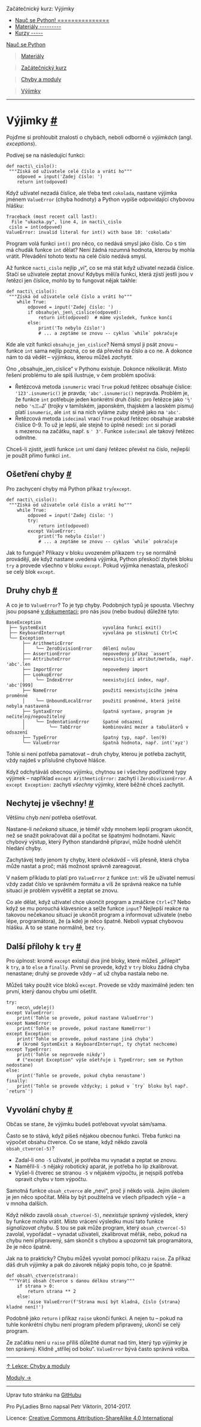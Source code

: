 




 
 Začátečnický kurz: Výjimky
 
 











* [Nauč se Python!
===============](https://naucse.python.cz/)
* [Materiály
---------](https://naucse.python.cz/courses/)
* [Kurzy
-----](https://naucse.python.cz/runs/)






[Nauč se Python](https://naucse.python.cz/) 
 
 > [Materiály](https://naucse.python.cz/courses/)
 
 

> [Začátečnický kurz](https://naucse.python.cz/course/pyladies/)

> [Chyby a moduly](https://naucse.python.cz/course/pyladies/sessions/exc/)

> [Výjimky](https://naucse.python.cz/course/pyladies/beginners/exceptions/)


---




Výjimky
[#](https://naucse.python.cz/course/pyladies/beginners/exceptions/#vyjimky)
===================================================================================


Pojďme si prohloubit znalosti o chybách, neboli odborně o *výjimkách*
(angl. *exceptions*).


Podívej se na následující funkci:



```
def nacti\_cislo():
 """Získá od uživatele celé číslo a vrátí ho"""
    odpoved = input('Zadej číslo: ')
    return int(odpoved)

```
Když uživatel nezadá číslice, ale třeba text `cokolada`,
nastane výjimka jménem `ValueError` (chyba hodnoty) a Python vypíše
odpovídající chybovou hlášku:



```
Traceback (most recent call last):
  File "ukazka.py", line 4, in nacti\_cislo
 cislo = int(odpoved)
ValueError: invalid literal for int() with base 10: 'cokolada'

```
Program volá funkci `int()` pro něco, co nedává smysl jako číslo.
Co s tím má chudák funkce `int` dělat?
Není žádná rozumná hodnota, kterou by mohla vrátit.
Převádění tohoto textu na celé číslo nedává smysl.


Až funkce `nacti_cislo` nejlíp „ví“, co se má stát když uživatel nezadá
číslice.
Stačí se uživatele zeptat znovu!
Kdybys měl/a funkci, která zjistí jestli jsou v řetězci jen číslice,
mohlo by to fungovat nějak takhle:



```
def nacti\_cislo():
 """Získá od uživatele celé číslo a vrátí ho"""
    while True:
        odpoved = input('Zadej číslo: ')
        if obsahuje\_jen\_cislice(odpoved):
            return int(odpoved)  # máme výsledek, funkce končí
        else:
            print('To nebylo číslo!')
            # ... a zeptáme se znovu -- cyklus `while` pokračuje

```
Kde ale vzít funkci `obsahuje_jen_cislice`?
Nemá smysl ji psát znovu – funkce `int` sama nejlíp pozná, co se dá převést na
číslo a co ne.
A dokonce nám to dá vědět – výjimkou, kterou můžeš *zachytit*.


Ono „obsahuje\_jen\_cislice“ v Pythonu existuje. Dokonce několikrát.
Místo řešení problému to ale spíš ilustruje, v čem problém spočívá:


* Řetězcová metoda `isnumeric` vrací `True` pokud řetězec obsahuje číslice:
`'123'.isnumeric()` je pravda; `'abc'.isnumeric()` nepravda.
Problém je, že funkce `int` potřebuje jeden konkrétní druh číslic:
pro řetězce jako `'½'` nebo `'௩三๓໓`' (trojky v tamilském, japonském,
thajském a laoském písmu) platí `isnumeric`, ale `int` si na nich
vyláme zuby stejně jako na `'abc'`.
* Řetězcová metoda `isdecimal` vrací `True` pokud řetězec obsahuje arabské
číslice 0-9. To už je lepší, ale stejně to úplně nesedí: `int` si poradí
s mezerou na začátku, např. s `' 3'`. Funkce `isdecimal` ale takový řetězec
odmítne.


Chceš-li zjistit, jestli funkce `int` umí daný řetězec převést na číslo,
nejlepší je použít přímo funkci `int`.


Ošetření chyby
[#](https://naucse.python.cz/course/pyladies/beginners/exceptions/#osetreni_chyby)
-------------------------------------------------------------------------------------------------


Pro zachycení chyby má Python příkaz `try`/`except`.



```
def nacti\_cislo():
 """Získá od uživatele celé číslo a vrátí ho"""
    while True:
        odpoved = input('Zadej číslo: ')
        try:
            return int(odpoved)
        except ValueError:
            print('To nebylo číslo!')
            # ... a zeptáme se znovu -- cyklus `while` pokračuje

```
Jak to funguje?
Příkazy v bloku uvozeném příkazem `try` se normálně provádějí, ale když
nastane uvedená výjimka, Python přeskočí zbytek bloku `try` a provede všechno
v bloku `except`.
Pokud výjimka nenastala, přeskočí se celý blok `except`.


Druhy chyb
[#](https://naucse.python.cz/course/pyladies/beginners/exceptions/#druhy_chyb)
-----------------------------------------------------------------------------------------


A co je to `ValueError`? To je typ chyby.
Podobných typů je spousta.
Všechny jsou popsané [v dokumentaci](https://docs.python.org/3/library/exceptions.html#exception-hierarchy); pro nás jsou (nebo budou) důležité tyto:



```
BaseException
 ├── SystemExit                     vyvolána funkcí exit()
 ├── KeyboardInterrupt              vyvolána po stisknutí Ctrl+C
 ╰── Exception
      ├── ArithmeticError
      │    ╰── ZeroDivisionError    dělení nulou
      ├── AssertionError            nepovedený příkaz `assert`
      ├── AttributeError            neexistující atribut/metoda, např. 'abc'.len
      ├── ImportError               nepovedený import
      ├── LookupError
      │    ╰── IndexError           neexistující index, např. 'abc'[999]
      ├── NameError                 použití neexistujícího jména proměnné
      │    ╰── UnboundLocalError    použití proměnné, která ještě nebyla nastavená
      ├── SyntaxError               špatná syntaxe, program je nečitelný/nepoužitelný
      │    ╰── IndentationError     špatné odsazení
      │         ╰── TabError        kombinování mezer a tabulátorů v odsazení
      ├── TypeError                 špatný typ, např. len(9)
      ╰── ValueError                špatná hodnota, např. int('xyz')
```
Tohle si není potřeba pamatovat – druh chyby, kterou je potřeba zachytit,
vždy najdeš v příslušné chybové hlášce.


Když odchytáváš obecnou výjimku,
chytnou se i všechny podřízené typy výjimek –
například `except ArithmeticError:` zachytí i `ZeroDivisionError`.
A `except Exception:` zachytí *všechny* výjimky, které běžně chceš zachytit.


Nechytej je všechny!
[#](https://naucse.python.cz/course/pyladies/beginners/exceptions/#nechytej_je_vsechny)
------------------------------------------------------------------------------------------------------------


Většinu chyb *není* potřeba ošetřovat.


Nastane-li *nečekaná* situace, je téměř vždy
mnohem lepší program ukončit, než se snažit
pokračovat dál a počítat se špatnými hodnotami.
Navíc chybový výstup, který Python standardně
připraví, může hodně ulehčit hledání chyby.


Zachytávej tedy jenom ty chyby, které *očekáváš* – víš přesně, která chyba může
nastat a proč; máš možnost správně zareagovat.


V našem příkladu to platí pro `ValueError` z funkce `int`: víš že uživatel
nemusí vždy zadat číslo ve správném formátu a víš že správná
reakce na tuhle situaci je problém vysvětlit a zeptat se znovu.


Co ale dělat, když uživatel chce ukončit program a zmáčkne
`Ctrl`+`C`?
Nebo když se mu porouchá klávesnice a selže funkce `input`?
Nejlepší reakce na takovou nečekanou situaci je ukončit program a informovat
uživatele (nebo lépe, programátora), že (a kde) je něco špatně.
Neboli vypsat chybovou hlášku.
A to se stane normálně, bez `try`.


Další přílohy k `try`
[#](https://naucse.python.cz/course/pyladies/beginners/exceptions/#dalsi_prilohy_kcodetrycode)
--------------------------------------------------------------------------------------------------------------------


Pro úplnost: kromě `except` existují dva jiné bloky,
které můžeš „přilepit“ k `try`, a to `else` a `finally`.
První se provede, když v `try` bloku
žádná chyba nenastane; druhý se provede vždy – ať
už chyba nastala nebo ne.


Můžeš taky použít více bloků `except`. Provede se vždy maximálně jeden:
ten první, který danou chybu umí ošetřit.



```
try:
    neco\_udelej()
except ValueError:
    print('Tohle se provede, pokud nastane ValueError')
except NameError:
    print('Tohle se provede, pokud nastane NameError')
except Exception:
    print('Tohle se provede, pokud nastane jiná chyba')
    # (kromě SystemExit a KeyboardInterrupt, ty chytat nechceme)
except TypeError:
    print('Tohle se neprovede nikdy')
    # ("except Exception" výše ošetřuje i TypeError; sem se Python nedostane)
else:
    print('Tohle se provede, pokud chyba nenastane')
finally:
    print('Tohle se provede vždycky; i pokud v `try` bloku byl např. `return`')

```
Vyvolání chyby
[#](https://naucse.python.cz/course/pyladies/beginners/exceptions/#vyvolani_chyby)
-------------------------------------------------------------------------------------------------


Občas se stane, že výjimku budeš potřebovat vyvolat sám/sama.


Často se to stává, když píšeš nějakou obecnou funkci.
Třeba funkci na výpočet obsahu čtverce.
Co se stane, když někdo zavolá `obsah_ctverce(-5)`?


* Zadal-li ono `-5` uživatel, je potřeba mu vynadat a zeptat se znovu.
* Naměřil-li `-5` nějaký robotický aparát, je potřeba ho líp zkalibrovat.
* Vyšel-li čtverec se stranou `-5` v nějakém výpočtu, je nejspíš potřeba opravit
chybu v tom výpočtu.


Samotná funkce `obsah_ctverce` ale „neví“, proč ji někdo volá.
Jejím úkolem je jen něco spočítat.
Měla by být použitelná ve všech případech výše – a v mnoha dalších.


Když někdo zavolá `obsah_ctverce(-5)`, *neexistuje* správný výsledek, který by
funkce mohla vrátit.
Místo vrácení výsledku musí tato funkce *signalizovat chybu*.
S tou se pak může program, který `obsah_ctverce(-5)` zavolal,
vypořádat – vynadat uživateli, zkalibrovat měřák, nebo, pokud na chybu není
připravený, sám skončit s chybou a upozornit tak programátora, že je něco
špatně.


Jak na to prakticky?
Chybu můžeš vyvolat pomocí příkazu `raise`.
Za příkaz dáš druh výjimky a pak do závorek nějaký popis toho, co je špatně.



```
def obsah\_ctverce(strana):
 """Vrátí obsah čtverce s danou délkou strany"""
    if strana > 0:
        return strana ** 2
    else:
        raise ValueError(f'Strana musí být kladná, číslo {strana} kladné není!')

```
Podobně jako `return` i příkaz `raise` ukončí funkci.
A nejen tu – pokud na tuhle konkrétní chybu není program předem připravený,
ukončí se celý program.


Ze začátku není u `raise` příliš důležité dumat nad tím, který typ výjimky je
ten správný.
Klidně „střílej od boku“.
`ValueError` bývá často správná volba.





---




[↑ Lekce: Chyby a moduly](https://naucse.python.cz/course/pyladies/sessions/exc/)


[Moduly →](https://naucse.python.cz/course/pyladies/beginners/modules/)








---




 Uprav tuto stránku na
 [GitHubu](https://github.com/pyvec/naucse-python/blob/main/lessons/beginners/exceptions/index.md) 



Pro PyLadies Brno napsal Petr Viktorin, 2014-2017.



 Licence:
 [Creative Commons Attribution-ShareAlike 4.0 International](https://creativecommons.org/licenses/by-sa/4.0/) 








